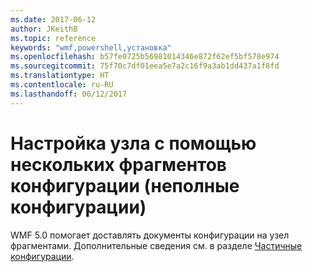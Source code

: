 ```yaml
---
ms.date: 2017-06-12
author: JKeithB
ms.topic: reference
keywords: "wmf,powershell,установка"
ms.openlocfilehash: b57fe0725b56981014346e872f62ef5bf578e974
ms.sourcegitcommit: 75f70c7df01eea5e7a2c16f9a3ab1dd437a1f8fd
ms.translationtype: HT
ms.contentlocale: ru-RU
ms.lasthandoff: 06/12/2017
---
```

# <a name="configure-node-with-multiple-configuration-fragments-partial-configurations"></a>Настройка узла с помощью нескольких фрагментов конфигурации (неполные конфигурации)

WMF 5.0 помогает доставлять документы конфигурации на узел фрагментами. Дополнительные сведения см. в разделе [Частичные конфигурации](https://msdn.microsoft.com/powershell/dsc/partialconfigs).


